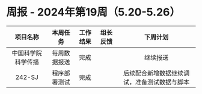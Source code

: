 
# 周报 - 2024年第19周（5.20-5.26）


|   项目名称    |  本周任务  | 工作结果 | 组长反馈 |          下周计划          |
| :-------: | :----: | :--: | :--: | :--------------------: |
| 中国科学院科学传播 | 每周数据报送 |  完成  |      |          继续报送          |
|  242-SJ   | 程序部署测试 |  完成  |      | 后续配合新增数据继续调试，准备测试数据与脚本 |


